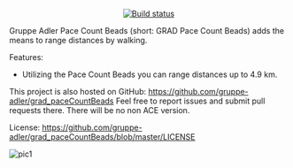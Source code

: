 <p align="center">
    <a href="https://travis-ci.org/gruppe-adler/grad_paceCountBeads">
        <img src="https://api.travis-ci.org/gruppe-adler/grad_paceCountBeads.svg?branch=master" alt="Build status">
    </a>
</p>

Gruppe Adler Pace Count Beads (short: GRAD Pace Count Beads) adds the means to range distances by walking.

Features:
- Utilizing the Pace Count Beads you can range distances up to 4.9 km.

This project is also hosted on GitHub: https://github.com/gruppe-adler/grad_paceCountBeads
Feel free to report issues and submit pull requests there.
There will be no non ACE version.

License: https://github.com/gruppe-adler/grad_paceCountBeads/blob/master/LICENSE

![pic1](https://imgur.com/Mhazeol.jpg)